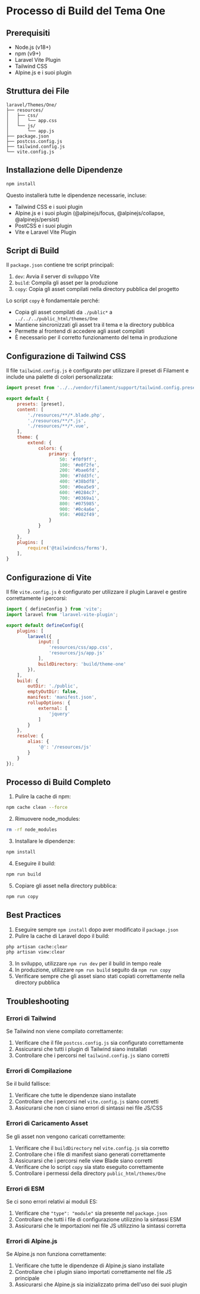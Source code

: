 # Processo di Build del Tema One

## Prerequisiti

- Node.js (v18+)
- npm (v9+)
- Laravel Vite Plugin
- Tailwind CSS
- Alpine.js e i suoi plugin

## Struttura dei File

```
laravel/Themes/One/
├── resources/
│   ├── css/
│   │   └── app.css
│   └── js/
│       └── app.js
├── package.json
├── postcss.config.js
├── tailwind.config.js
└── vite.config.js
```

## Installazione delle Dipendenze

```bash
npm install
```

Questo installerà tutte le dipendenze necessarie, incluse:

- Tailwind CSS e i suoi plugin
- Alpine.js e i suoi plugin (@alpinejs/focus, @alpinejs/collapse, @alpinejs/persist)
- PostCSS e i suoi plugin
- Vite e Laravel Vite Plugin

## Script di Build

Il `package.json` contiene tre script principali:

1. `dev`: Avvia il server di sviluppo Vite
2. `build`: Compila gli asset per la produzione
3. `copy`: Copia gli asset compilati nella directory pubblica del progetto

Lo script `copy` è fondamentale perché:

- Copia gli asset compilati da `./public*` a `../../../public_html/themes/One`
- Mantiene sincronizzati gli asset tra il tema e la directory pubblica
- Permette al frontend di accedere agli asset compilati
- È necessario per il corretto funzionamento del tema in produzione

## Configurazione di Tailwind CSS

Il file `tailwind.config.js` è configurato per utilizzare il preset di Filament e include una palette di colori personalizzata:

```javascript
import preset from '../../vendor/filament/support/tailwind.config.preset'

export default {
    presets: [preset],
    content: [
        './resources/**/*.blade.php',
        './resources/**/*.js',
        './resources/**/*.vue',
    ],
    theme: {
        extend: {
            colors: {
                primary: {
                    50: '#f0f9ff',
                    100: '#e0f2fe',
                    200: '#bae6fd',
                    300: '#7dd3fc',
                    400: '#38bdf8',
                    500: '#0ea5e9',
                    600: '#0284c7',
                    700: '#0369a1',
                    800: '#075985',
                    900: '#0c4a6e',
                    950: '#082f49',
                }
            }
        }
    },
    plugins: [
        require('@tailwindcss/forms'),
    ],
}
```

## Configurazione di Vite

Il file `vite.config.js` è configurato per utilizzare il plugin Laravel e gestire correttamente i percorsi:

```javascript
import { defineConfig } from 'vite';
import laravel from 'laravel-vite-plugin';

export default defineConfig({
    plugins: [
        laravel({
            input: [
                'resources/css/app.css',
                'resources/js/app.js'
            ],
            buildDirectory: 'build/theme-one'
        }),
    ],
    build: {
        outDir: './public',
        emptyOutDir: false,
        manifest: 'manifest.json',
        rollupOptions: {
            external: [
                'jquery'
            ]
        }
    },
    resolve: {
        alias: {
            '@': '/resources/js'
        }
    }
});
```

## Processo di Build Completo

1. Pulire la cache di npm:
```bash
npm cache clean --force
```

2. Rimuovere node_modules:
```bash
rm -rf node_modules
```

3. Installare le dipendenze:
```bash
npm install
```

4. Eseguire il build:
```bash
npm run build
```

5. Copiare gli asset nella directory pubblica:
```bash
npm run copy
```

## Best Practices

1. Eseguire sempre `npm install` dopo aver modificato il `package.json`
2. Pulire la cache di Laravel dopo il build:
```bash
php artisan cache:clear
php artisan view:clear
```
3. In sviluppo, utilizzare `npm run dev` per il build in tempo reale
4. In produzione, utilizzare `npm run build` seguito da `npm run copy`
5. Verificare sempre che gli asset siano stati copiati correttamente nella directory pubblica

## Troubleshooting

### Errori di Tailwind

Se Tailwind non viene compilato correttamente:
1. Verificare che il file `postcss.config.js` sia configurato correttamente
2. Assicurarsi che tutti i plugin di Tailwind siano installati
3. Controllare che i percorsi nel `tailwind.config.js` siano corretti

### Errori di Compilazione

Se il build fallisce:
1. Verificare che tutte le dipendenze siano installate
2. Controllare che i percorsi nel `vite.config.js` siano corretti
3. Assicurarsi che non ci siano errori di sintassi nei file JS/CSS

### Errori di Caricamento Asset

Se gli asset non vengono caricati correttamente:
1. Verificare che il `buildDirectory` nel `vite.config.js` sia corretto
2. Controllare che i file di manifest siano generati correttamente
3. Assicurarsi che i percorsi nelle view Blade siano corretti
4. Verificare che lo script `copy` sia stato eseguito correttamente
5. Controllare i permessi della directory `public_html/themes/One`

### Errori di ESM

Se ci sono errori relativi ai moduli ES:
1. Verificare che `"type": "module"` sia presente nel `package.json`
2. Controllare che tutti i file di configurazione utilizzino la sintassi ESM
3. Assicurarsi che le importazioni nei file JS utilizzino la sintassi corretta

### Errori di Alpine.js

Se Alpine.js non funziona correttamente:
1. Verificare che tutte le dipendenze di Alpine.js siano installate
2. Controllare che i plugin siano importati correttamente nel file JS principale
3. Assicurarsi che Alpine.js sia inizializzato prima dell'uso dei suoi plugin 